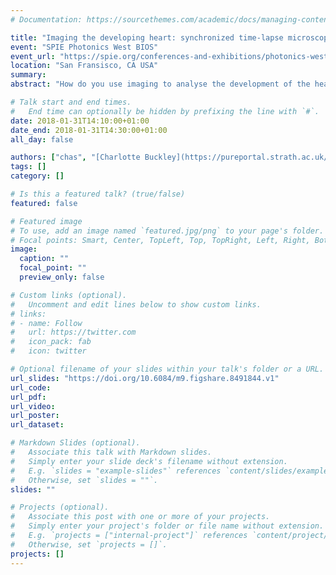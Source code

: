```yaml
---
# Documentation: https://sourcethemes.com/academic/docs/managing-content/

title: "Imaging the developing heart: synchronized time-lapse microscopy during developmental changest"
event: "SPIE Photonics West BIOS"
event_url: "https://spie.org/conferences-and-exhibitions/photonics-west/bios"
location: "San Fransisco, CA USA"
summary:
abstract: "How do you use imaging to analyse the development of the heart, which not only changes shape but also undergoes constant, high-speed, quasi-periodic changes? We have integrated ideas from prospective and retrospective optical gating to capture long-term, phase-locked developmental time-lapse videos. In this paper we demonstrate the success of this approach over a key developmental time period: heart looping, where large changes in heart shape prevent previous prospective gating approaches from capturing phase- locked videos. We use the comparison with other approaches to in vivo heart imaging to highlight the importance of collecting the most appropriate data for the biological question."

# Talk start and end times.
#   End time can optionally be hidden by prefixing the line with `#`.
date: 2018-01-31T14:10:00+01:00
date_end: 2018-01-31T14:30:00+01:00
all_day: false

authors: ["chas", "[Charlotte Buckley](https://pureportal.strath.ac.uk/en/persons/charlotte-buckley)", "[John J. Mullins](https://www.research.ed.ac.uk/portal/en/persons/john-mullins(adadba07-5194-4199-94fa-4ce1307d782d).html)", "[Martin A. Denvir](https://www.ed.ac.uk/profile/martin-denvir)", "[Jonathan M. Taylor](https://www.gla.ac.uk/schools/physics/staff/jonathantaylor/)"]
tags: []
category: []

# Is this a featured talk? (true/false)
featured: false

# Featured image
# To use, add an image named `featured.jpg/png` to your page's folder.
# Focal points: Smart, Center, TopLeft, Top, TopRight, Left, Right, BottomLeft, Bottom, BottomRight.
image:
  caption: ""
  focal_point: ""
  preview_only: false

# Custom links (optional).
#   Uncomment and edit lines below to show custom links.
# links:
# - name: Follow
#   url: https://twitter.com
#   icon_pack: fab
#   icon: twitter

# Optional filename of your slides within your talk's folder or a URL.
url_slides: "https://doi.org/10.6084/m9.figshare.8491844.v1"
url_code:
url_pdf:
url_video:
url_poster:
url_dataset:

# Markdown Slides (optional).
#   Associate this talk with Markdown slides.
#   Simply enter your slide deck's filename without extension.
#   E.g. `slides = "example-slides"` references `content/slides/example-slides.md`.
#   Otherwise, set `slides = ""`.
slides: ""

# Projects (optional).
#   Associate this post with one or more of your projects.
#   Simply enter your project's folder or file name without extension.
#   E.g. `projects = ["internal-project"]` references `content/project/deep-learning/index.md`.
#   Otherwise, set `projects = []`.
projects: []
---
```


